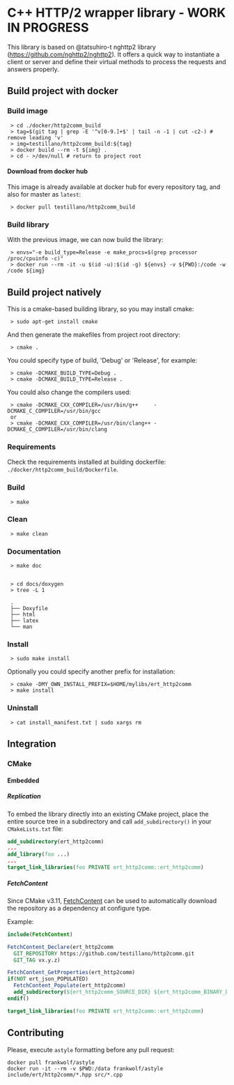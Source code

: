 # C++ HTTP/2 wrapper library - WORK IN PROGRESS

This library is based on @tatsuhiro-t nghttp2 library (https://github.com/nghttp2/nghttp2).
It offers a quick way to instantiate a client or server and define their virtual methods to
process the requests and answers properly.

## Build project with docker

### Build image

     > cd ./docker/http2comm_build
     > tag=$(git tag | grep -E '^v[0-9.]+$' | tail -n -1 | cut -c2-) # remove leading 'v'
     > img=testillano/http2comm_build:${tag}
     > docker build --rm -t ${img} .
     > cd - >/dev/null # return to project root

#### Download from docker hub

This image is already available at docker hub for every repository tag, and also for master as `latest`:

     > docker pull testillano/http2comm_build

### Build library

With the previous image, we can now build the library:

     > envs="-e build_type=Release -e make_procs=$(grep processor /proc/cpuinfo -c)"
     > docker run --rm -it -u $(id -u):$(id -g) ${envs} -v ${PWD}:/code -w /code ${img}

## Build project natively

This is a cmake-based building library, so you may install cmake:

     > sudo apt-get install cmake

And then generate the makefiles from project root directory:

     > cmake .

You could specify type of build, 'Debug' or 'Release', for example:

     > cmake -DCMAKE_BUILD_TYPE=Debug .
     > cmake -DCMAKE_BUILD_TYPE=Release .

You could also change the compilers used:

     > cmake -DCMAKE_CXX_COMPILER=/usr/bin/g++     -DCMAKE_C_COMPILER=/usr/bin/gcc
     or
     > cmake -DCMAKE_CXX_COMPILER=/usr/bin/clang++ -DCMAKE_C_COMPILER=/usr/bin/clang

### Requirements

Check the requirements installed at building dockerfile: `./docker/http2comm_build/Dockerfile`.

### Build

     > make

### Clean

     > make clean

### Documentation

     > make doc


     > cd docs/doxygen
     > tree -L 1

     .
     ├── Doxyfile
     ├── html
     ├── latex
     └── man

### Install

     > sudo make install

Optionally you could specify another prefix for installation:

     > cmake -DMY_OWN_INSTALL_PREFIX=$HOME/mylibs/ert_http2comm
     > make install

### Uninstall

     > cat install_manifest.txt | sudo xargs rm

## Integration

### CMake

#### Embedded

##### Replication

To embed the library directly into an existing CMake project, place the entire source tree in a subdirectory and call `add_subdirectory()` in your `CMakeLists.txt` file:

```cmake
add_subdirectory(ert_http2comm)
...
add_library(foo ...)
...
target_link_libraries(foo PRIVATE ert_http2comm::ert_http2comm)
```

##### FetchContent

Since CMake v3.11,
[FetchContent](https://cmake.org/cmake/help/v3.11/module/FetchContent.html) can be used to automatically download the repository as a dependency at configure type.

Example:

```cmake
include(FetchContent)

FetchContent_Declare(ert_http2comm
  GIT_REPOSITORY https://github.com/testillano/http2comm.git
  GIT_TAG vx.y.z)

FetchContent_GetProperties(ert_http2comm)
if(NOT ert_json_POPULATED)
  FetchContent_Populate(ert_http2comm)
  add_subdirectory(${ert_http2comm_SOURCE_DIR} ${ert_http2comm_BINARY_DIR} EXCLUDE_FROM_ALL)
endif()

target_link_libraries(foo PRIVATE ert_http2comm::ert_http2comm)
```

## Contributing

Please, execute `astyle` formatting before any pull request:

    docker pull frankwolf/astyle
    docker run -it --rm -v $PWD:/data frankwolf/astyle include/ert/http2comm/*.hpp src/*.cpp
